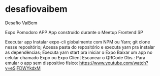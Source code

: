 # desafiovaibem
Desafio VaiBem

Expo Pomodoro APP
App construído durante o Meetup Frontend SP

Executar app
Instalar expo-cli globalmente com NPM ou Yarn;
git clone nesse repositório;
Acessa pasta do repositório e executa yarn pra instalar as dependências;
Executa yarn start pra iniciar o Expo
Baixar um app no celular chamado Expo ou Expo Client
Escanear o QRCode
Obs.: Para emular o app sem dispositivo físico: https://www.youtube.com/watch?v=eSjFDWYkdxM
